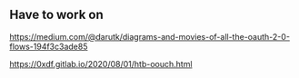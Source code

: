 ## Have to work on

https://medium.com/@darutk/diagrams-and-movies-of-all-the-oauth-2-0-flows-194f3c3ade85

https://0xdf.gitlab.io/2020/08/01/htb-oouch.html


